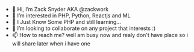 - 👋 Hi, I’m Zack Snyder AKA @zackwork
- 👀 I’m interested in PHP, Python, Reactjs and ML
- 🌱 I Just Know Some PHP and still learning...
- 💞️ I’m looking to collaborate on any project that interests :)
- 📫 How to reach me? well am busy now and realy  don't have place so i will share later when i have one

<!---
zackwork/zackwork is a ✨ special ✨ repository because its `README.md` (this file) appears on your GitHub profile.
You can click the Preview link to take a look at your changes.
--->
